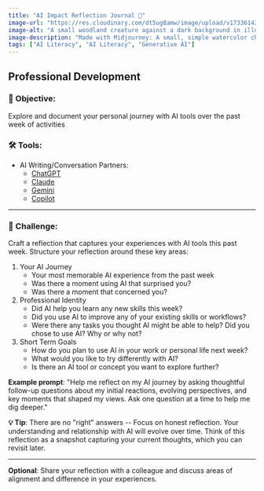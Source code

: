 ```yaml
---
title: "AI Impact Reflection Journal 🤔"
image-url: "https://res.cloudinary.com/dt5ug8amw/image/upload/v1733614332/AI%20Advent%202024/Small_Forest_Creature_in_Winter_attire.png"
image-alt: "A small woodland creature against a dark background in illustrative watercolor style. The creature is wearing a winter cap and a white polka dot black sweater."
image-description: "Made with Midjourney: A small, simple watercolor chipmunk, the chipmunk is wearing ice skates, soft pastel colors, black background. --chaos 20 --ar 1:1 --style raw --sref https://s.mj.run/C04IY4x3NTY --personalize us3j9yo --stylize 250 --v 6.1"
tags: ["AI Literacy", "AI Literacy", "Generative AI"]
---
```


## Professional Development

### 🎯 Objective:

Explore and document your personal journey with AI tools over the past week of activities

### 🛠️ Tools:

- AI Writing/Conversation Partners:  
  - [ChatGPT](https://chat.openai.com)  
  - [Claude](https://claude.ai)  
  - [Gemini](https://gemini.google.com)
  - [Copilot](https://copilot.microsoft.com)

---

### 📝 Challenge:

Craft a reflection that captures your experiences with AI tools this past week. Structure your reflection around these key areas:

1. Your AI Journey  
   - Your most memorable AI experience from the past week
   - Was there a moment using AI that surprised you?  
   - Was there a moment that concerned you?
2. Professional Identity  
   - Did AI help you learn any new skills this week?  
   - Did you use AI to improve any of your existing skills or workflows?  
   - Were there any tasks you thought AI might be able to help? Did you chose to use AI? Why or why not?  
3. Short Term Goals  
   - How do you plan to use AI in your work or personal life next week?  
   - What would you like to try differently with AI?
   - Is there an AI tool or concept you want to explore further?

**Example prompt**: 
"Help me reflect on my AI journey by asking thoughtful follow-up questions about my initial reactions, evolving perspectives, and key moments that shaped my views. Ask one question at a time to help me dig deeper."

**💡 Tip**: There are no "right" answers -- Focus on honest reflection. Your understanding and relationship with AI will evolve over time. Think of this reflection as a snapshot capturing your current thoughts, which you can revisit later. 

---

**Optional**: Share your reflection with a colleague and discuss areas of alignment and difference in your experiences.
